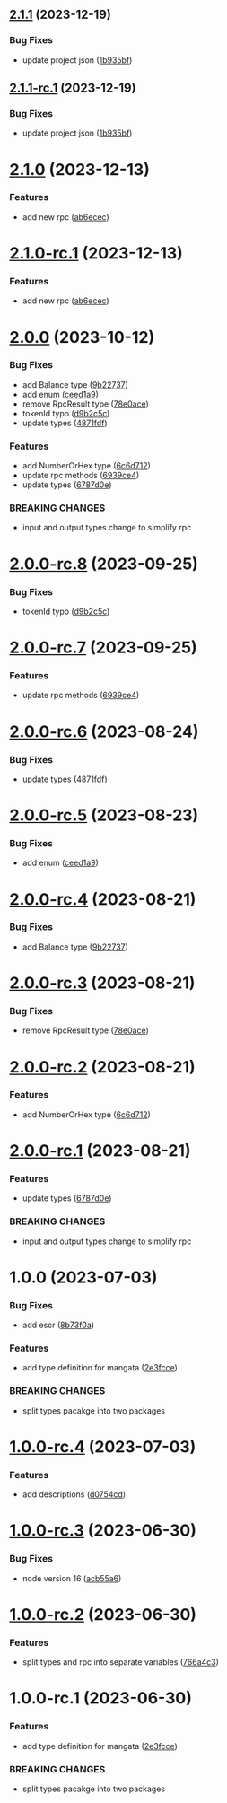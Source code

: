 ## [2.1.1](https://github.com/mangata-finance/mangata-dev-kit/compare/@mangata-finance/type-definitions-v2.1.0...@mangata-finance/type-definitions-v2.1.1) (2023-12-19)


### Bug Fixes

* update project json ([1b935bf](https://github.com/mangata-finance/mangata-dev-kit/commit/1b935bfd818cbb98c68319b7da2a6ddb53a0dbce))

## [2.1.1-rc.1](https://github.com/mangata-finance/mangata-dev-kit/compare/@mangata-finance/type-definitions-v2.1.0...@mangata-finance/type-definitions-v2.1.1-rc.1) (2023-12-19)


### Bug Fixes

* update project json ([1b935bf](https://github.com/mangata-finance/mangata-dev-kit/commit/1b935bfd818cbb98c68319b7da2a6ddb53a0dbce))

# [2.1.0](https://github.com/mangata-finance/mangata-dev-kit/compare/@mangata-finance/type-definitions-v2.0.0...@mangata-finance/type-definitions-v2.1.0) (2023-12-13)


### Features

* add new rpc ([ab6ecec](https://github.com/mangata-finance/mangata-dev-kit/commit/ab6ecece584d2e9c04e30ee49073a2f504ad1ae4))

# [2.1.0-rc.1](https://github.com/mangata-finance/mangata-dev-kit/compare/@mangata-finance/type-definitions-v2.0.0...@mangata-finance/type-definitions-v2.1.0-rc.1) (2023-12-13)


### Features

* add new rpc ([ab6ecec](https://github.com/mangata-finance/mangata-dev-kit/commit/ab6ecece584d2e9c04e30ee49073a2f504ad1ae4))

# [2.0.0](https://github.com/mangata-finance/types-definitions/compare/v1.0.0...v2.0.0) (2023-10-12)


### Bug Fixes

* add Balance type ([9b22737](https://github.com/mangata-finance/types-definitions/commit/9b227378837715137cb113468bd0edc95586b740))
* add enum ([ceed1a9](https://github.com/mangata-finance/types-definitions/commit/ceed1a9fd6408e7510722f0f4e36cd4d1865a8cd))
* remove RpcResult type ([78e0ace](https://github.com/mangata-finance/types-definitions/commit/78e0acefed6ca8be244b8d24b97059630af8bfaf))
* tokenId typo ([d9b2c5c](https://github.com/mangata-finance/types-definitions/commit/d9b2c5c8b094cf6db6a28a26ec824b5f4f48e1f1))
* update types ([4871fdf](https://github.com/mangata-finance/types-definitions/commit/4871fdf37d731b10b33c5a5ca4aa20647b15e0ca))


### Features

* add NumberOrHex type ([6c6d712](https://github.com/mangata-finance/types-definitions/commit/6c6d7123b05763fd7944665d7c4dc4130dfdc297))
* update rpc methods ([6939ce4](https://github.com/mangata-finance/types-definitions/commit/6939ce43934fcf4d13a8b973bc8ecf280af402dc))
* update types ([6787d0e](https://github.com/mangata-finance/types-definitions/commit/6787d0e2db98b1a7592e668038d7a561761d83d0))


### BREAKING CHANGES

* input and output types change to simplify rpc

# [2.0.0-rc.8](https://github.com/mangata-finance/types-definitions/compare/v2.0.0-rc.7...v2.0.0-rc.8) (2023-09-25)


### Bug Fixes

* tokenId typo ([d9b2c5c](https://github.com/mangata-finance/types-definitions/commit/d9b2c5c8b094cf6db6a28a26ec824b5f4f48e1f1))

# [2.0.0-rc.7](https://github.com/mangata-finance/types-definitions/compare/v2.0.0-rc.6...v2.0.0-rc.7) (2023-09-25)


### Features

* update rpc methods ([6939ce4](https://github.com/mangata-finance/types-definitions/commit/6939ce43934fcf4d13a8b973bc8ecf280af402dc))

# [2.0.0-rc.6](https://github.com/mangata-finance/types-definitions/compare/v2.0.0-rc.5...v2.0.0-rc.6) (2023-08-24)


### Bug Fixes

* update types ([4871fdf](https://github.com/mangata-finance/types-definitions/commit/4871fdf37d731b10b33c5a5ca4aa20647b15e0ca))

# [2.0.0-rc.5](https://github.com/mangata-finance/types-definitions/compare/v2.0.0-rc.4...v2.0.0-rc.5) (2023-08-23)


### Bug Fixes

* add enum ([ceed1a9](https://github.com/mangata-finance/types-definitions/commit/ceed1a9fd6408e7510722f0f4e36cd4d1865a8cd))

# [2.0.0-rc.4](https://github.com/mangata-finance/types-definitions/compare/v2.0.0-rc.3...v2.0.0-rc.4) (2023-08-21)


### Bug Fixes

* add Balance type ([9b22737](https://github.com/mangata-finance/types-definitions/commit/9b227378837715137cb113468bd0edc95586b740))

# [2.0.0-rc.3](https://github.com/mangata-finance/types-definitions/compare/v2.0.0-rc.2...v2.0.0-rc.3) (2023-08-21)


### Bug Fixes

* remove RpcResult type ([78e0ace](https://github.com/mangata-finance/types-definitions/commit/78e0acefed6ca8be244b8d24b97059630af8bfaf))

# [2.0.0-rc.2](https://github.com/mangata-finance/types-definitions/compare/v2.0.0-rc.1...v2.0.0-rc.2) (2023-08-21)


### Features

* add NumberOrHex type ([6c6d712](https://github.com/mangata-finance/types-definitions/commit/6c6d7123b05763fd7944665d7c4dc4130dfdc297))

# [2.0.0-rc.1](https://github.com/mangata-finance/types-definitions/compare/v1.0.0...v2.0.0-rc.1) (2023-08-21)


### Features

* update types ([6787d0e](https://github.com/mangata-finance/types-definitions/commit/6787d0e2db98b1a7592e668038d7a561761d83d0))


### BREAKING CHANGES

* input and output types change to simplify rpc

# 1.0.0 (2023-07-03)


### Bug Fixes

* add escr ([8b73f0a](https://github.com/mangata-finance/types-definitions/commit/8b73f0a428e7d7593db4a5779d26494068c8d813))


### Features

* add type definition for mangata ([2e3fcce](https://github.com/mangata-finance/types-definitions/commit/2e3fcce90dad378bb692cea1d57cf2594d1d81cf))


### BREAKING CHANGES

* split types pacakge into two packages

# [1.0.0-rc.4](https://github.com/mangata-finance/types-definitions/compare/v1.0.0-rc.3...v1.0.0-rc.4) (2023-07-03)


### Features

* add descriptions ([d0754cd](https://github.com/mangata-finance/types-definitions/commit/d0754cdaa80d575ea418ac24738a0fba3a54fc20))

# [1.0.0-rc.3](https://github.com/mangata-finance/types-definitions/compare/v1.0.0-rc.2...v1.0.0-rc.3) (2023-06-30)


### Bug Fixes

* node version 16 ([acb55a6](https://github.com/mangata-finance/types-definitions/commit/acb55a6bb9bef6f99ab3a8e1da747d971c0ea6f3))

# [1.0.0-rc.2](https://github.com/mangata-finance/types-definitions/compare/v1.0.0-rc.1...v1.0.0-rc.2) (2023-06-30)


### Features

* split types and rpc into separate variables ([766a4c3](https://github.com/mangata-finance/types-definitions/commit/766a4c333f3cd65ef0b0284bd1cf6906ae238add))

# 1.0.0-rc.1 (2023-06-30)


### Features

* add type definition for mangata ([2e3fcce](https://github.com/mangata-finance/types-definitions/commit/2e3fcce90dad378bb692cea1d57cf2594d1d81cf))


### BREAKING CHANGES

* split types pacakge into two packages
